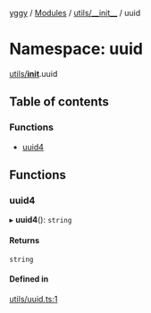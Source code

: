 [yggy](../README.md) / [Modules](../modules.md) / [utils/\_\_init\_\_](utils___init__.md) / uuid

# Namespace: uuid

[utils/__init__](utils___init__.md).uuid

## Table of contents

### Functions

- [uuid4](utils___init__.uuid.md#uuid4)

## Functions

### uuid4

▸ **uuid4**(): `string`

#### Returns

`string`

#### Defined in

[utils/uuid.ts:1](https://github.com/Aldlevine/yggy/blob/379e698/src/utils/uuid.ts#L1)
